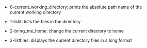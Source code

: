 - 0-current_working_directory: prints the absolute path name of the current working directory

- 1-listit: lists the files in the directory

- 2-bring_me_home: change the current directory to home

- 3-listfiles: displays the current directory files in a long format
